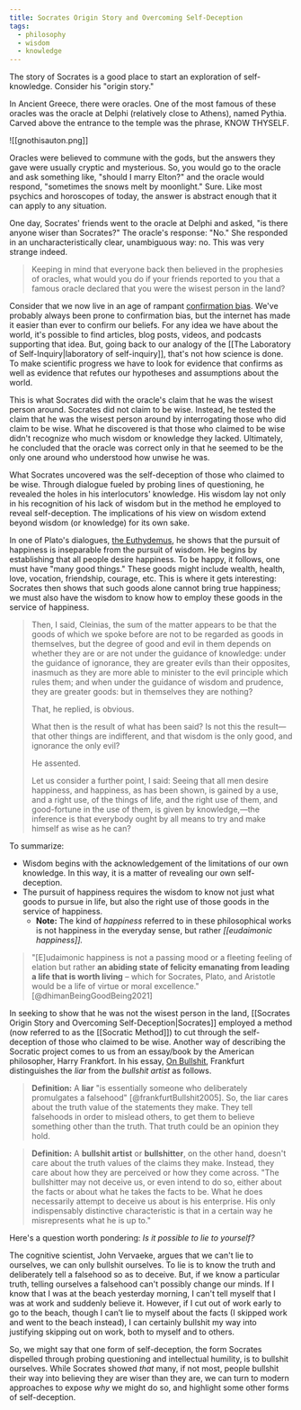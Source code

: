 ```yaml
---
title: Socrates Origin Story and Overcoming Self-Deception
tags:
  - philosophy
  - wisdom
  - knowledge
---
```


The story of Socrates is a good place to start an exploration of self-knowledge. Consider his "origin story."

In Ancient Greece, there were oracles. One of the most famous of these oracles was the oracle at Delphi (relatively close to Athens), named Pythia. Carved above the entrance to the temple was the phrase, KNOW THYSELF.

![[gnothisauton.png]]

Oracles were believed to commune with the gods, but the answers they gave were usually cryptic and mysterious. So, you would go to the oracle and ask something like, "should I marry Elton?" and the oracle would respond, "sometimes the snows melt by moonlight." Sure. Like most psychics and horoscopes of today, the answer is abstract enough that it can apply to any situation. 

One day, Socrates' friends went to the oracle at Delphi and asked, "is there anyone wiser than Socrates?" The oracle's response: "No." She responded in an uncharacteristically clear, unambiguous way: no. This was very strange indeed. 

> Keeping in mind that everyone back then believed in the prophesies of oracles, what would you do if your friends reported to you that a famous oracle declared that you were the wisest person in the land?

Consider that we now live in an age of rampant [confirmation bias](https://www.britannica.com/science/confirmation-bias). We've probably always been prone to confirmation bias, but the internet has made it easier than ever to confirm our beliefs. For any idea we have about the world, it's possible to find articles, blog posts, videos, and podcasts supporting that idea. But, going back to our analogy of the [[The Laboratory of Self-Inquiry|laboratory of self-inquiry]], that's not how science is done. To make scientific progress we have to look for evidence that confirms as well as evidence that refutes our hypotheses and assumptions about the world.

This is what Socrates did with the oracle's claim that he was the wisest person around. Socrates did not claim to be wise. Instead, he tested the claim that he was the wisest person around by interrogating those who did claim to be wise. What he discovered is that those who claimed to be wise didn't recognize who much wisdom or knowledge they lacked. Ultimately, he concluded that the oracle was correct only in that he seemed to be the only one around who understood how unwise he was. 

What Socrates uncovered was the self-deception of those who claimed to be wise. Through dialogue fueled by probing lines of questioning, he revealed the holes in his interlocutors' knowledge. His wisdom lay not only in his recognition of his lack of wisdom but in the method he employed to reveal self-deception. The implications of his view on wisdom extend beyond wisdom (or knowledge) for its own sake.

In one of Plato's dialogues, [the Euthydemus](https://www.gutenberg.org/files/1598/1598-h/1598-h.htm), he shows that the pursuit of happiness is inseparable from the pursuit of wisdom. He begins by establishing that all people desire happiness. To be happy, it follows, one must have "many good things." These goods might include wealth, health, love, vocation, friendship, courage, etc. This is where it gets interesting: Socrates then shows that such goods alone cannot bring true happiness; we must also have the wisdom to know how to employ these goods in the service of happiness. 

> Then, I said, Cleinias, the sum of the matter appears to be that the goods of which we spoke before are not to be regarded as goods in themselves, but the degree of good and evil in them depends on whether they are or are not under the guidance of knowledge: under the guidance of ignorance, they are greater evils than their opposites, inasmuch as they are more able to minister to the evil principle which rules them; and when under the guidance of wisdom and prudence, they are greater goods: but in themselves they are nothing?
>
> That, he replied, is obvious.
>
> What then is the result of what has been said? Is not this the result—that other things are indifferent, and that wisdom is the only good, and ignorance the only evil?
>
> He assented.
>
> Let us consider a further point, I said: Seeing that all men desire happiness, and happiness, as has been shown, is gained by a use, and a right use, of the things of life, and the right use of them, and good-fortune in the use of them, is given by knowledge,—the inference is that everybody ought by all means to try and make himself as wise as he can?

To summarize: 

- Wisdom begins with the acknowledgement of the limitations of our own knowledge. In this way, it is a matter of revealing our own self-deception. 
- The pursuit of happiness requires the wisdom to know not just what goods to pursue in life, but also the right use of those goods in the service of happiness. 
	- **Note:** The kind of *happiness* referred to in these philosophical works is not happiness in the everyday sense, but rather *[[eudaimonic happiness]].* 
 
> "\[E\]udaimonic happiness is not a passing mood or a fleeting feeling of elation but rather **an abiding state of felicity emanating from leading a life that is worth living** – which for Socrates, Plato, and Aristotle would be a life of virtue or moral excellence." [@dhimanBeingGoodBeing2021] 

In seeking to show that he was not the wisest person in the land, [[Socrates Origin Story and Overcoming Self-Deception|Socrates]] employed a method (now referred to as the [[Socratic Method]]) to cut through the self-deception of those who claimed to be wise. Another way of describing the Socratic project comes to us from an essay/book by the American philosopher, Harry Frankfort. In his essay, [On Bullshit](https://archive.org/details/on-bullshit-by-harry-frankfurt/page/n21/mode/2up), Frankfurt distinguishes the *liar* from the *bullshit artist* as follows. 

> **Definition:** A **liar** "is essentially someone who deliberately promulgates a falsehood" [@frankfurtBullshit2005]. So, the liar cares about the truth value of the statements they make. They tell falsehoods in order to mislead others, to get them to believe something other than the truth. That truth could be an opinion they hold. 

> **Definition:** A **bullshit artist** or **bullshitter**, on the other hand, doesn't care about the truth values of the claims they make. Instead, they care about how they are perceived or how they come across. "The bullshitter may not deceive us, or even intend to do so, either about the facts or about what he takes the facts to be. What he does necessarily attempt to deceive us about is his enterprise. His only indispensably distinctive characteristic is that in a certain way he misrepresents what he is up to."

Here's a question worth pondering: *Is it possible to lie to yourself?* 

The cognitive scientist, John Vervaeke, argues that we can't lie to ourselves, we can only bullshit ourselves. To lie is to know the truth and deliberately tell a falsehood so as to deceive. But, if we know a particular truth, telling ourselves a falsehood can't possibly change our minds. If I know that I was at the beach yesterday morning, I can't tell myself that I was at work and suddenly believe it. However, if I cut out of work early to go to the beach, though I can’t lie to myself about the facts (I skipped work and went to the beach instead), I can certainly bullshit my way into justifying skipping out on work, both to myself and to others. 

So, we might say that one form of self-deception, the form Socrates dispelled through probing questioning and intellectual humility, is to bullshit ourselves. While Socrates showed *that* many, if not most, people bullshit their way into believing they are wiser than they are, we can turn to modern approaches to expose *why* we might do so, and highlight some other forms of self-deception. 